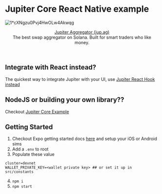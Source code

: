 # Jupiter Core React Native example
![1*cXNgzu0Pvj4HwOLw4Akwqg](https://user-images.githubusercontent.com/34560707/145749257-e48cb199-521b-476e-9d81-f79bb45ef834.png)

<p align="center">
  <a href="https://jup.ag">Jupiter Aggregator (jup.ag)</a>
  <br/>
  The best swap aggregator on Solana.  Built for smart traders who like money.
</p>
<br/>

## Integrate with React instead?
The quickest way to integrate Jupiter with your UI, use [Jupiter React Hook instead](https://www.npmjs.com/package/@jup-ag/react-hook)
## NodeJS or building your own library??
Checkout [Jupiter Core Example](https://github.com/mercurial-finance/jupiter-core-example)

## Getting Started
1. Checkout Expo getting started docs [here](https://docs.expo.dev/get-started/installation/) and setup your iOS or Android sims
2. Add a `.env` to root
3. Populate these value
```
cluster=devnet
WALLET_PRIVATE_KEY=<wallet private key> ## or set it up in src/constants
```
4. `npm i`
5. `npm start`
